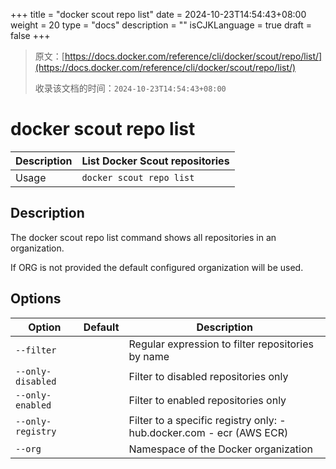 +++
title = "docker scout repo list"
date = 2024-10-23T14:54:43+08:00
weight = 20
type = "docs"
description = ""
isCJKLanguage = true
draft = false
+++

> 原文：[https://docs.docker.com/reference/cli/docker/scout/repo/list/](https://docs.docker.com/reference/cli/docker/scout/repo/list/)
>
> 收录该文档的时间：`2024-10-23T14:54:43+08:00`

# docker scout repo list

| Description | List Docker Scout repositories |
| :---------- | ------------------------------ |
| Usage       | `docker scout repo list`       |

## Description

The docker scout repo list command shows all repositories in an organization.

If ORG is not provided the default configured organization will be used.

## Options

| Option            | Default | Description                                                  |
| ----------------- | ------- | ------------------------------------------------------------ |
| `--filter`        |         | Regular expression to filter repositories by name            |
| `--only-disabled` |         | Filter to disabled repositories only                         |
| `--only-enabled`  |         | Filter to enabled repositories only                          |
| `--only-registry` |         | Filter to a specific registry only: - hub.docker.com - ecr (AWS ECR) |
| `--org`           |         | Namespace of the Docker organization                         |
